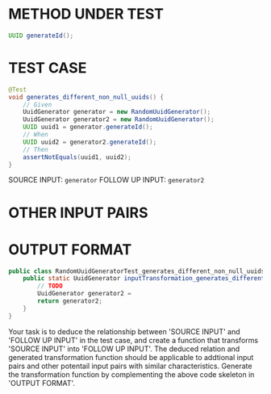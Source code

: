 # METHOD UNDER TEST
```java
UUID generateId();

```


# TEST CASE
```java
@Test
void generates_different_non_null_uuids() {
    // Given
    UuidGenerator generator = new RandomUuidGenerator();
    UuidGenerator generator2 = new RandomUuidGenerator();
    UUID uuid1 = generator.generateId();
    // When
    UUID uuid2 = generator2.generateId();
    // Then
    assertNotEquals(uuid1, uuid2);
}

```
SOURCE INPUT: `generator`
FOLLOW UP INPUT: `generator2`


# OTHER INPUT PAIRS 



# OUTPUT FORMAT
```java
public class RandomUuidGeneratorTest_generates_different_non_null_uuids {
    public static UuidGenerator inputTransformation_generates_different_non_null_uuids(UuidGenerator generator)  {
        // TODO
        UuidGenerator generator2 = 
		return generator2;
    }
}
```
Your task is to deduce the relationship between 'SOURCE INPUT' and 'FOLLOW UP INPUT' in the test case, and create a function that transforms 'SOURCE INPUT' into 'FOLLOW UP INPUT'.
The deduced relation and generated transformation function should be applicable to addtional input pairs and other potentail input pairs with similar characteristics.
Generate the transformation function by complementing the above code skeleton in 'OUTPUT FORMAT'.